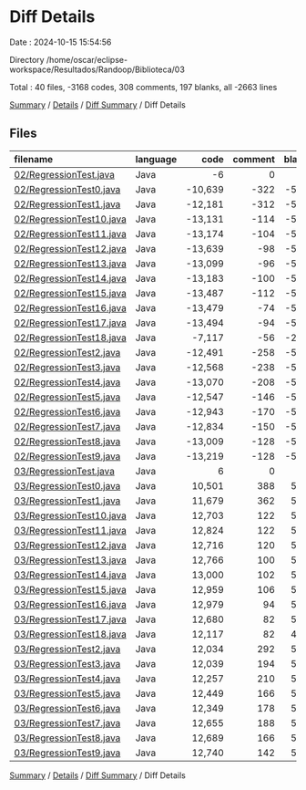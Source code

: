 # Diff Details

Date : 2024-10-15 15:54:56

Directory /home/oscar/eclipse-workspace/Resultados/Randoop/Biblioteca/03

Total : 40 files,  -3168 codes, 308 comments, 197 blanks, all -2663 lines

[Summary](results.md) / [Details](details.md) / [Diff Summary](diff.md) / Diff Details

## Files
| filename | language | code | comment | blank | total |
| :--- | :--- | ---: | ---: | ---: | ---: |
| [02/RegressionTest.java](/02/RegressionTest.java) | Java | -6 | 0 | -3 | -9 |
| [02/RegressionTest0.java](/02/RegressionTest0.java) | Java | -10,639 | -322 | -504 | -11,465 |
| [02/RegressionTest1.java](/02/RegressionTest1.java) | Java | -12,181 | -312 | -504 | -12,997 |
| [02/RegressionTest10.java](/02/RegressionTest10.java) | Java | -13,131 | -114 | -504 | -13,749 |
| [02/RegressionTest11.java](/02/RegressionTest11.java) | Java | -13,174 | -104 | -504 | -13,782 |
| [02/RegressionTest12.java](/02/RegressionTest12.java) | Java | -13,639 | -98 | -504 | -14,241 |
| [02/RegressionTest13.java](/02/RegressionTest13.java) | Java | -13,099 | -96 | -504 | -13,699 |
| [02/RegressionTest14.java](/02/RegressionTest14.java) | Java | -13,183 | -100 | -504 | -13,787 |
| [02/RegressionTest15.java](/02/RegressionTest15.java) | Java | -13,487 | -112 | -504 | -14,103 |
| [02/RegressionTest16.java](/02/RegressionTest16.java) | Java | -13,479 | -74 | -504 | -14,057 |
| [02/RegressionTest17.java](/02/RegressionTest17.java) | Java | -13,494 | -94 | -504 | -14,092 |
| [02/RegressionTest18.java](/02/RegressionTest18.java) | Java | -7,117 | -56 | -275 | -7,448 |
| [02/RegressionTest2.java](/02/RegressionTest2.java) | Java | -12,491 | -258 | -504 | -13,253 |
| [02/RegressionTest3.java](/02/RegressionTest3.java) | Java | -12,568 | -238 | -504 | -13,310 |
| [02/RegressionTest4.java](/02/RegressionTest4.java) | Java | -13,070 | -208 | -504 | -13,782 |
| [02/RegressionTest5.java](/02/RegressionTest5.java) | Java | -12,547 | -146 | -504 | -13,197 |
| [02/RegressionTest6.java](/02/RegressionTest6.java) | Java | -12,943 | -170 | -504 | -13,617 |
| [02/RegressionTest7.java](/02/RegressionTest7.java) | Java | -12,834 | -150 | -504 | -13,488 |
| [02/RegressionTest8.java](/02/RegressionTest8.java) | Java | -13,009 | -128 | -504 | -13,641 |
| [02/RegressionTest9.java](/02/RegressionTest9.java) | Java | -13,219 | -128 | -504 | -13,851 |
| [03/RegressionTest.java](/03/RegressionTest.java) | Java | 6 | 0 | 3 | 9 |
| [03/RegressionTest0.java](/03/RegressionTest0.java) | Java | 10,501 | 388 | 504 | 11,393 |
| [03/RegressionTest1.java](/03/RegressionTest1.java) | Java | 11,679 | 362 | 504 | 12,545 |
| [03/RegressionTest10.java](/03/RegressionTest10.java) | Java | 12,703 | 122 | 504 | 13,329 |
| [03/RegressionTest11.java](/03/RegressionTest11.java) | Java | 12,824 | 122 | 504 | 13,450 |
| [03/RegressionTest12.java](/03/RegressionTest12.java) | Java | 12,716 | 120 | 504 | 13,340 |
| [03/RegressionTest13.java](/03/RegressionTest13.java) | Java | 12,766 | 100 | 504 | 13,370 |
| [03/RegressionTest14.java](/03/RegressionTest14.java) | Java | 13,000 | 102 | 504 | 13,606 |
| [03/RegressionTest15.java](/03/RegressionTest15.java) | Java | 12,959 | 106 | 504 | 13,569 |
| [03/RegressionTest16.java](/03/RegressionTest16.java) | Java | 12,979 | 94 | 504 | 13,577 |
| [03/RegressionTest17.java](/03/RegressionTest17.java) | Java | 12,680 | 82 | 504 | 13,266 |
| [03/RegressionTest18.java](/03/RegressionTest18.java) | Java | 12,117 | 82 | 472 | 12,671 |
| [03/RegressionTest2.java](/03/RegressionTest2.java) | Java | 12,034 | 292 | 504 | 12,830 |
| [03/RegressionTest3.java](/03/RegressionTest3.java) | Java | 12,039 | 194 | 504 | 12,737 |
| [03/RegressionTest4.java](/03/RegressionTest4.java) | Java | 12,257 | 210 | 504 | 12,971 |
| [03/RegressionTest5.java](/03/RegressionTest5.java) | Java | 12,449 | 166 | 504 | 13,119 |
| [03/RegressionTest6.java](/03/RegressionTest6.java) | Java | 12,349 | 178 | 504 | 13,031 |
| [03/RegressionTest7.java](/03/RegressionTest7.java) | Java | 12,655 | 188 | 504 | 13,347 |
| [03/RegressionTest8.java](/03/RegressionTest8.java) | Java | 12,689 | 166 | 504 | 13,359 |
| [03/RegressionTest9.java](/03/RegressionTest9.java) | Java | 12,740 | 142 | 504 | 13,386 |

[Summary](results.md) / [Details](details.md) / [Diff Summary](diff.md) / Diff Details